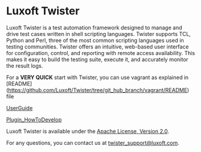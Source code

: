 Luxoft Twister
==============

Luxoft Twister is a test automation framework designed to manage and drive test cases written in shell scripting languages.
Twister supports TCL, Python and Perl, three of the most common scripting languages used in testing communities.
Twister offers an intuitive, web-based user interface for configuration, control, and reporting with remote access availability. 
This makes it easy to build the testing suite, execute it, and accurately monitor the result logs.

For a <b>VERY QUICK</b> start with Twister, you can use vagrant as explained in
[README] (https://github.com/Luxoft/Twister/tree/git_hub_branch/vagrant/README) file

[UserGuide](http://www.twistertesting.com/twister-user-guide)

[Plugin_HowToDevelop](http://www.twistertesting.com/twister-plugins-guide)

Luxoft Twister is available under the [Apache License, Version 2.0](http://www.apache.org/licenses/LICENSE-2.0.html).
 
For any questions, you can contact us at twister_support@luxoft.com.
